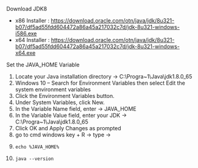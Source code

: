 Download JDK8

 * x86 Installer : https://download.oracle.com/otn/java/jdk/8u321-b07/df5ad55fdd604472a86a45a217032c7d/jdk-8u321-windows-i586.exe
 * x64 Installer : https://download.oracle.com/otn/java/jdk/8u321-b07/df5ad55fdd604472a86a45a217032c7d/jdk-8u321-windows-x64.exe
 

Set the JAVA_HOME Variable
 1. Locate your Java installation directory -> C:\Progra~1\Java\jdk1.8.0_65
 2. Windows 10 – Search for Environment Variables then select Edit the system environment variables
 3. Click the Environment Variables button.
 4. Under System Variables, click New.
 5. In the Variable Name field, enter -> JAVA_HOME
 6. In the Variable Value field, enter your JDK -> C:\Progra~1\Java\jdk1.8.0_65
 7. Click OK and Apply Changes as prompted
 8. go to cmd windows key + R -> type ->
 9.     echo %JAVA_HOME% 
 10.     java --version
